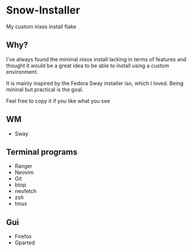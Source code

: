 # Snow-Installer
My custom nixos install flake

## Why?
I've always found the minimal nixos install lacking in terms of features and thought it would be a great idea to be able to install using a custom environment.

It is mainly inspired by the Fedora Sway installer iso, which I loved. Being mininal but practical is the goal. 

Feel free to copy it if you like what you see

## WM
* Sway

## Terminal programs
* Ranger
* Neovim
* Git
* btop
* neofetch
* zsh
* tmux

## Gui
* Firefox
* Gparted
